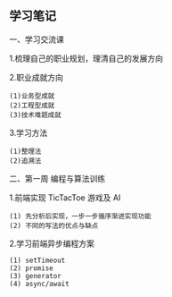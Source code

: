 ## 学习笔记

一、学习交流课

1.梳理自己的职业规划，理清自己的发展方向

2.职业成就方向

    (1)业务型成就
    (2)工程型成就
    (3)技术难题成就

3.学习方法

    (1)整理法
    (2)追溯法

二、第一周 编程与算法训练

1.前端实现 TicTacToe 游戏及 AI

    (1) 先分析后实现，一步一步循序渐进实现功能
    (2) 不同的写法的优点与缺点

2.学习前端异步编程方案

    (1) setTimeout
    (2) promise
    (3) generator
    (4) async/await
